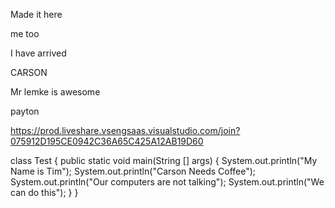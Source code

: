 Made it here

me too

I have arrived

CARSON

Mr lemke is awesome

payton

https://prod.liveshare.vsengsaas.visualstudio.com/join?075912D195CE0942C36A65C425A12AB19D60


class Test
{
    public static void main(String [] args)
    { 
        System.out.println("My Name is Tim");
        System.out.println("Carson Needs Coffee");
        System.out.println("Our computers are not talking");
        System.out.println("We can do this");
    }
} 

